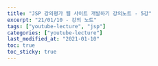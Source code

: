 ```yaml
---
title: "JSP 강의평가 웹 사이트 개발하기 강의노트 - 5강"
excerpt: "21/01/10 - 강의 노트"
tags: ["youtube-lecture", "jsp"]
categories: ["youtube-lecture"]
last_modified_at: "2021-01-10"
toc: true
toc_sticky: true
---
```

